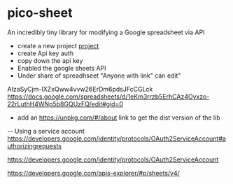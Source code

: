 # pico-sheet
An incredibly tiny library for modifying a Google spreadsheet via API



- create a new project [project](https://console.developers.google.com/projectselector/apis/credentials)
- create Api key auth
- copy down the api key
- Enabled the google sheets API
- Under share of spreadhseet "Anyone with link" can edit"


AIzaSyCjm-IXZxQww4vvw26ErDm6pdsJFcCGLck
https://docs.google.com/spreadsheets/d/1eKm3rrzb5ErhCAz4Oyxzo-22rLuthH4WNp5b8GQUzFQ/edit#gid=0



- add an https://unpkg.com/#/about link to get the dist version of the lib


-- Using a service account
https://developers.google.com/identity/protocols/OAuth2ServiceAccount#authorizingrequests

https://developers.google.com/identity/protocols/OAuth2ServiceAccount



https://developers.google.com/apis-explorer/#p/sheets/v4/